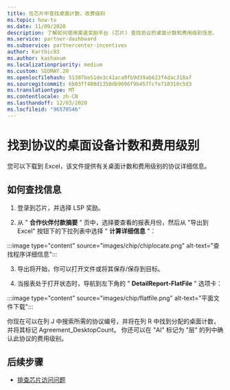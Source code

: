 ```yaml
---
title: 在芯片中查找桌面计数，收费级别
ms.topic: how-to
ms.date: 11/09/2020
description: 了解如何使用渠道奖励平台 (芯片) 查找协议的桌面计数和费用级别信息。
ms.service: partner-dashboard
ms.subservice: partnercenter-incentives
author: Karthic83
ms.author: kashanum
ms.localizationpriority: medium
ms.custom: SEOMAY.20
ms.openlocfilehash: 51307be51de3c41aca9fb9d39ab623f4dac318a7
ms.sourcegitcommit: 6b03ff400d1350db9696f9b457fcfe710310c5d3
ms.translationtype: MT
ms.contentlocale: zh-CN
ms.lasthandoff: 12/03/2020
ms.locfileid: "96570546"
---
```

# <a name="locate-the-desktop-count-and-fee-level-for-an-agreement"></a>找到协议的桌面设备计数和费用级别

您可以下载到 Excel，该文件提供有关桌面计数和费用级别的协议详细信息。

## <a name="how-to-locate-the-information"></a>如何查找信息

1. 登录到芯片，并选择 LSP 奖励。

2. 从 " **合作伙伴付款摘要** " 页中，选择要查看的报表月份，然后从 "导出到 Excel" 按钮下的下拉列表中选择 " **计算详细信息** "：

:::image type="content" source="images/chip/chiplocate.png" alt-text="查找程序详细信息":::

3. 导出将开始，你可以打开文件或将其保存/保存到目标。

4. 当报表处于打开状态时，导航到左下角的 " **DetailReport-FlatFile** " 选项卡：

:::image type="content" source="images/chip/flatfile.png" alt-text="平面文件下载":::

你现在可以在列 J 中搜索所需的协议编号，并将在列 R 中找到分配的桌面计数，并将其标记 Agreement_DesktopCount。 你还可以在 "AI" 标记为 "层" 的列中确认此协议的费用级别。

## <a name="next-steps"></a>后续步骤

- [排查芯片访问问题](chip-access-trouble.md)
